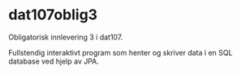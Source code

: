 # dat107oblig3
Obligatorisk innlevering 3 i dat107.

Fullstendig interaktivt program som henter og skriver data i en SQL database ved hjelp av JPA.
